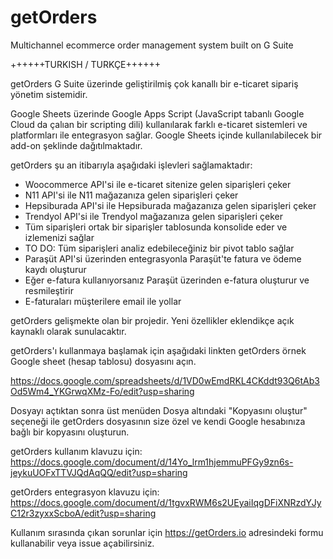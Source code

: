 # getOrders
Multichannel ecommerce order management system built on G Suite

++++++TURKISH / TURKÇE++++++

getOrders G Suite üzerinde geliştirilmiş çok kanallı bir e-ticaret sipariş yönetim sistemidir.

Google Sheets üzerinde Google Apps Script (JavaScript tabanlı Google Cloud da çalıan bir scripting dili) kullanılarak farklı e-ticaret sistemleri ve platformları ile entegrasyon sağlar. Google Sheets içinde kullanılabilecek bir add-on şeklinde dağıtılmaktadır.

getOrders şu an itibarıyla aşağıdaki işlevleri sağlamaktadır:
- Woocommerce API'si ile e-ticaret sitenize gelen siparişleri çeker
- N11 API'si ile N11 mağazanıza gelen siparişleri çeker
- Hepsiburada API'si ile Hepsiburada mağazanıza gelen siparişleri çeker
- Trendyol API'si ile Trendyol mağazanıza gelen siparişleri çeker
- Tüm siparişleri ortak bir siparişler tablosunda konsolide eder ve izlemenizi sağlar
- TO DO: Tüm siparişleri analiz edebileceğiniz bir pivot tablo sağlar
- Paraşüt API'si üzerinden entegrasyonla Paraşüt'te fatura ve ödeme kaydı oluşturur
- Eğer e-fatura kullanıyorsanız Paraşüt üzerinden e-fatura oluşturur ve resmileştirir
- E-faturaları müşterilere email ile yollar

getOrders gelişmekte olan bir projedir. Yeni özellikler eklendikçe açık kaynaklı olarak sunulacaktır.

getOrders'ı kullanmaya başlamak için aşağıdaki linkten getOrders örnek Google sheet (hesap tablosu) dosyasını açın.

https://docs.google.com/spreadsheets/d/1VD0wEmdRKL4CKddt93Q6tAb3Od5Wm4_YKGrwqXMz-Fo/edit?usp=sharing

Dosyayı açtıktan sonra üst menüden Dosya altındaki "Kopyasını oluştur" seçeneği ile getOrders dosyasının size özel ve kendi Google hesabınıza bağlı bir kopyasını oluşturun.

getOrders kullanım klavuzu için: https://docs.google.com/document/d/14Yo_lrm1hjemmuPFGy9zn6s-jeykuUOFxTTVJQdAqQQ/edit?usp=sharing

getOrders entegrasyon klavuzu için: https://docs.google.com/document/d/1tgvxRWM6s2UEyaiIqgDFiXNRzdYJyC12r3zyxxScboA/edit?usp=sharing

Kullanım sırasında çıkan sorunlar için https://getOrders.io adresindeki formu kullanabilir veya issue açabilirsiniz.
